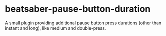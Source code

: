 # beatsaber-pause-button-duration
A small plugin providing additional pause button press durations (other than instant and long), like medium and double-press.
